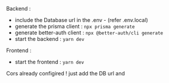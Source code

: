 

Backend : 

- include the Database url in the .env - (refer .env.local)
- generate the prisma client : ```npx prisma generate```
- generate better-auth client : ```npx @better-auth/cli generate```
- start the backend : ```yarn dev```

Frontend :

- start the frontend : ```yarn dev```


Cors already configired ! just add the DB url and 

